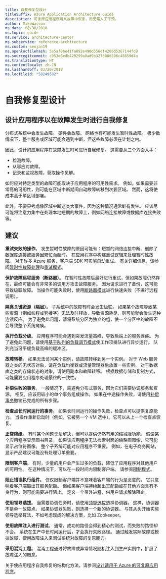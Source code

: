 ```yaml
---
title: 自我修复型设计
titleSuffix: Azure Application Architecture Guide
description: 可复原应用程序可从故障中恢复，而无需人工干预。
author: MikeWasson
ms.date: 08/30/2018
ms.topic: guide
ms.service: architecture-center
ms.subservice: reference-architecture
ms.custom: seojan19
ms.openlocfilehash: 5e5af0be41fa892e490d556ef4286d5367144fd9
ms.sourcegitcommit: c053e6edb429299a0ad9b327888d596c48859d4a
ms.translationtype: HT
ms.contentlocale: zh-CN
ms.lasthandoff: 03/20/2019
ms.locfileid: "58249502"
---
```

# <a name="design-for-self-healing"></a>自我修复型设计

## <a name="design-your-application-to-be-self-healing-when-failures-occur"></a>设计应用程序以在故障发生时进行自我修复

分布式系统中会发生故障。 硬件会故障。 网络也有可能发生暂时性故障。 极少数情况下，整个服务或区域可能会遇到中断，但这些故障必须在计划之内。

因此，设计的应用程序在故障发生时可进行自我修复。 这需要从三个方面入手：

- 检测故障。
- 从容应对故障。
- 记录和监视故障，获取操作见解。

如何应对特定类型的故障可能取决于应用程序的可用性需求。 例如，如果需要非常高的可用性，则可能在区域中断期间自动故障转移到次要区域。 然而，这将使成本高于单区域部署。

此外，不要只考虑像区域中断这类大事件，因为这种情况通常鲜有发生。 应该尽可能将注意力集中在处理本地短期的故障上，例如网络连接故障或数据库连接失败等。

## <a name="recommendations"></a>建议

**重试失败的操作**。 发生暂时性故障的原因可能有：短暂的网络连接中断、删除了数据库连接或服务因繁忙而超时。 在应用程序中构建重试逻辑来处理暂时性故障。 对于许多 Azure 服务，客户端 SDK 可实施自动重试。 有关详细信息，请参阅[暂时性故障处理][transient-fault-handling]和[重试模式][retry]。

**保护故障远程服务（断路器）**。 在暂时性故障后最好进行重试，但如果故障仍然存在，最终可能会有非常多的调用方攻击故障服务。 因为请求进行了备份，这可能导致级联故障。 当操作可能失败时，使用[断路器模式][circuit-breaker]进行快速失败（不进行远程调用）。

**隔离关键资源（隔层）**。 子系统中的故障有时会发生级联。 如果某个故障导致某些资源（例如线程或套接字）无法及时释放，导致资源耗尽，则可能就会发生这种连锁反应。 为了避免此问题，请将系统分区为独立的组，使一个分区中的故障不会导致整个系统瘫痪。

**执行负载分级**。 应用程序可能会遇到突发流量高峰，导致后端上的服务瘫痪。 为了避免此问题，请使用[基于队列的负载调节模式][load-level]使工作项排队进行异步运行。 队列充当可平缓负载高峰的缓冲区。

**故障转移**。 如果无法访问某个实例，请故障转移到另一个实例。 对于 Web 服务器之类的无状态对象，请在负载均衡器或流量管理器后放置一些实例。 对于数据库之类的存储状态的对象，请使用副本和故障转移。 根据数据存储和复制方式，可能需要应用程序处理最终的一致性。

**补偿失败的事务**。 一般情况下，需避免分布式事务，因为它们需要协调服务和资源。 相反，应该用较小的单个事务组成操作。 如果在中途操作失败，请使用[补偿事务][compensating-transactions]撤销已完成的所有步骤。

**检查点长时间运行的事务**。 如果长时间运行的操作失败，检查点可以提供复原能力。 当操作重新启动时（例如，它被另一个 VM 选中），它可以从上一个检查点恢复。

**正常降级**。 有时某个问题无法解决，但可以提供仍然有用的缩减版功能。 假设某个应用程序显示图书目录。 如果该应用程序无法检索封面的缩略图图像，它可能显示占位符图像。 整个子系统可能对应用程序不重要。 例如，在电子商务网站，显示产品建议可能没有处理订单重要。

**限制客户端**。 有时，少量的用户会产生过多的负载，降低了应用程序对其他用户的可用性。 在这种情况下，可以在一段时间内限制客户端。 请参阅[限制模式][throttle]。

**阻止错误执行组件**。 仅仅限制客户端并不意味着客户端的行为是恶意的。 它只意味着客户端超出其服务配额。 但如果客户端持续超出其配额或在其他方面具有不良行为，则可能需要进行阻止。 定义一个带外进程，供用户请求解除阻止。

**使用领导选拔**。 当需要协调任务时，请使用[领导选拔][leader-election]选择协调器。 这样，协调器不是单一故障点。 如果协调器失败，则选择一个新的协调器。 与其从头开始实施领导选举算法，不如考虑现成的解决方案，比如 Zookeeper。

**使用故障注入进行测试**。 通常，成功的路径会得到精心的测试，而失败的路径却不会。 系统在生产中长时间运行后，才会执行失败路径。 通过触发实际故障或模拟故障，使用故障注入来测试系统对故障的复原能力。

**采用混沌工程**。 混沌工程通过将故障或异常情况随机注入到生产实例中，扩展了故障注入的概念。

关于使应用程序自我修复的结构化方法，请参阅[设计适用于 Azure 的可复原应用程序][resiliency-overview]。

<!-- links -->

[circuit-breaker]: ../../patterns/circuit-breaker.md
[compensating-transactions]: ../../patterns/compensating-transaction.md
[leader-election]: ../../patterns/leader-election.md
[load-level]: ../../patterns/queue-based-load-leveling.md
[resiliency-overview]: ../../resiliency/index.md
[retry]: ../../patterns/retry.md
[throttle]: ../../patterns/throttling.md
[transient-fault-handling]: ../../best-practices/transient-faults.md
